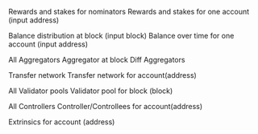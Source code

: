 Rewards and stakes for nominators
Rewards and stakes for one account (input address)

Balance distribution at block (input block)
Balance over time for one account (input address)

All Aggregators
Aggregator at block
Diff Aggregators

Transfer network
Transfer network for account(address)

All Validator pools
Validator pool for block (block)

All Controllers
Controller/Controllees for account(address)

Extrinsics for account (address)